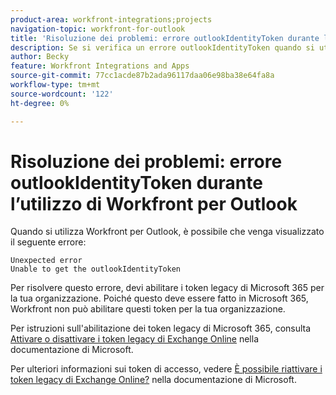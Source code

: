 ```yaml
---
product-area: workfront-integrations;projects
navigation-topic: workfront-for-outlook
title: 'Risoluzione dei problemi: errore outlookIdentityToken durante l’utilizzo di Workfront per Outlook'
description: Se si verifica un errore outlookIdentityToken quando si utilizza Workfront per Outlook, è necessario abilitare i token legacy di Microsoft 365 per l'organizzazione.
author: Becky
feature: Workfront Integrations and Apps
source-git-commit: 77cc1acde87b2ada96117daa06e98ba38e64fa8a
workflow-type: tm+mt
source-wordcount: '122'
ht-degree: 0%

---
```


# Risoluzione dei problemi: errore outlookIdentityToken durante l’utilizzo di Workfront per Outlook

Quando si utilizza Workfront per Outlook, è possibile che venga visualizzato il seguente errore:

```
Unexpected error
Unable to get the outlookIdentityToken
```

Per risolvere questo errore, devi abilitare i token legacy di Microsoft 365 per la tua organizzazione. Poiché questo deve essere fatto in Microsoft 365, Workfront non può abilitare questi token per la tua organizzazione.

Per istruzioni sull&#39;abilitazione dei token legacy di Microsoft 365, consulta [Attivare o disattivare i token legacy di Exchange Online](https://learn.microsoft.com/en-us/office/dev/add-ins/outlook/turn-exchange-tokens-on-off) nella documentazione di Microsoft.

Per ulteriori informazioni sui token di accesso, vedere [È possibile riattivare i token legacy di Exchange Online?](https://learn.microsoft.com/en-us/office/dev/add-ins/outlook/faq-nested-app-auth-outlook-legacy-tokens#can-i-turn-exchange-online-legacy-tokens-back-on) nella documentazione di Microsoft.
